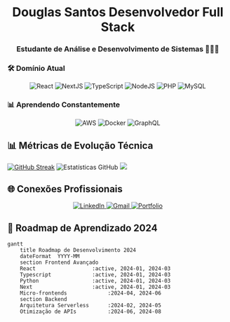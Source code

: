 

<h1 align="center"> Douglas Santos  Desenvolvedor Full Stack</h1>
<h3 align="center">Estudante de Análise e Desenvolvimento de Sistemas 👨🏻‍💻</h3>


 ### 🛠️ Domínio Atual
<div align="center">
  <!-- Frontend -->
  <img src="https://img.shields.io/badge/React-20232A?style=for-the-badge&logo=react&logoColor=61DAFB" alt="React" />
  <img src="https://img.shields.io/badge/Next.js-000000?style=for-the-badge&logo=nextdotjs&logoColor=white" alt="NextJS" />
  <img src="https://img.shields.io/badge/TypeScript-007ACC?style=for-the-badge&logo=typescript&logoColor=white" alt="TypeScript" />
  
  <!-- Backend -->
  <img src="https://img.shields.io/badge/Node.js-339933?style=for-the-badge&logo=nodedotjs&logoColor=white" alt="NodeJS" />
  <img src="https://img.shields.io/badge/PHP-777BB4?style=for-the-badge&logo=php&logoColor=white" alt="PHP" />
  
  <!-- Databases -->
  <img src="https://img.shields.io/badge/MySQL-005C84?style=for-the-badge&logo=mysql&logoColor=white" alt="MySQL" />
</div>

 ### 📊 Aprendendo Constantemente
<div align="center">
  <img src="https://img.shields.io/badge/AWS-232F3E?style=for-the-badge&logo=amazonaws&logoColor=white" alt="AWS" />
  <img src="https://img.shields.io/badge/Docker-2CA5E0?style=for-the-badge&logo=docker&logoColor=white" alt="Docker" />
  <img src="https://img.shields.io/badge/GraphQL-E434AA?style=for-the-badge&logo=graphql&logoColor=white" alt="GraphQL" />
</div>


 ## 📊 Métricas de Evolução Técnica

[![GitHub Streak](https://streak-stats.demolab.com?user=fera-programador&theme=dark&hide_border=true&background=000000)](https://git.io/streak-stats)
![Estatísticas GitHub](https://github-readme-stats.vercel.app/api?username=fera-programador&show_icons=true&theme=dark)
![](https://github-readme-stats.vercel.app/api/top-langs/?username=fera-programador&theme=radical&hide_border=false&include_all_commits=true&count_private=true&layout=compact)

 ## 🌐 Conexões Profissionais
<div align="center">
  <a href="https://www.linkedin.com/in/douglas-souza-dos-santos-113211261" target="_blank">
    <img src="https://img.shields.io/badge/LinkedIn-0077B5?style=for-the-badge&logo=linkedin&logoColor=white" alt="LinkedIn"/>
  </a>
  <a href="mailto:dsdouglas13@gmail.com">
    <img src="https://img.shields.io/badge/Gmail-D14836?style=for-the-badge&logo=gmail&logoColor=white" alt="Gmail"/>
  </a>
  <a href="https://portfolio-lyart-rho-31.vercel.app" target="_blank">
    <img src="https://img.shields.io/badge/Portfolio-%23000000.svg?style=for-the-badge&logo=firefox&logoColor=#FF7139" alt="Portfolio"/>
  </a>
</div>

 ## 📅 Roadmap de Aprendizado 2024
```mermaid
gantt 
    title Roadmap de Desenvolvimento 2024
    dateFormat  YYYY-MM
    section Frontend Avançado
    React                  :active, 2024-01, 2024-03
    Typescript             :active, 2024-01, 2024-03
    Python                 :active, 2024-01, 2024-03
    Next                   :active, 2024-01, 2024-03
    Micro-frontends             :2024-04, 2024-06
    section Backend
    Arquitetura Serverless      :2024-02, 2024-05
    Otimização de APIs          :2024-06, 2024-08
    
    
